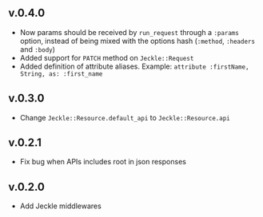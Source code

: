 ## v.0.4.0

* Now params should be received by `run_request` through a `:params` option, instead of
being mixed with the options hash (`:method`, `:headers` and `:body`)
* Added support for `PATCH` method on `Jeckle::Request`
* Added definition of attribute aliases. Example: `attribute :firstName, String, as: :first_name`

## v.0.3.0

* Change `Jeckle::Resource.default_api` to `Jeckle::Resource.api`

## v.0.2.1

* Fix bug when APIs includes root in json responses

## v.0.2.0

* Add Jeckle middlewares
